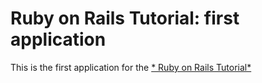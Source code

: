 # Ruby on Rails Tutorial: first application

This is the first application for the 
[* Ruby on Rails Tutorial*](http://railstutorial.org/)

